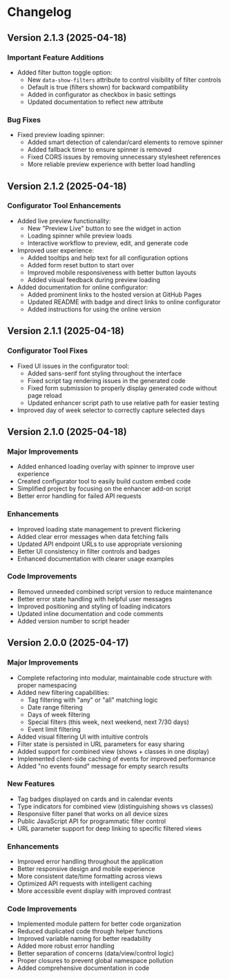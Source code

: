 # Changelog

## Version 2.1.3 (2025-04-18)

### Important Feature Additions
- Added filter button toggle option:
  - New `data-show-filters` attribute to control visibility of filter controls
  - Default is true (filters shown) for backward compatibility
  - Added in configurator as checkbox in basic settings
  - Updated documentation to reflect new attribute

### Bug Fixes
- Fixed preview loading spinner:
  - Added smart detection of calendar/card elements to remove spinner
  - Added fallback timer to ensure spinner is removed
  - Fixed CORS issues by removing unnecessary stylesheet references
  - More reliable preview experience with better load handling

## Version 2.1.2 (2025-04-18)

### Configurator Tool Enhancements
- Added live preview functionality:
  - New "Preview Live" button to see the widget in action
  - Loading spinner while preview loads
  - Interactive workflow to preview, edit, and generate code
- Improved user experience:
  - Added tooltips and help text for all configuration options
  - Added form reset button to start over
  - Improved mobile responsiveness with better button layouts
  - Added visual feedback during preview loading
- Added documentation for online configurator:
  - Added prominent links to the hosted version at GitHub Pages
  - Updated README with badge and direct links to online configurator
  - Added instructions for using the online version

## Version 2.1.1 (2025-04-18)

### Configurator Tool Fixes
- Fixed UI issues in the configurator tool:
  - Added sans-serif font styling throughout the interface
  - Fixed script tag rendering issues in the generated code
  - Fixed form submission to properly display generated code without page reload
  - Updated enhancer script path to use relative path for easier testing
- Improved day of week selector to correctly capture selected days

## Version 2.1.0 (2025-04-18)

### Major Improvements
- Added enhanced loading overlay with spinner to improve user experience
- Created configurator tool to easily build custom embed code
- Simplified project by focusing on the enhancer add-on script
- Better error handling for failed API requests

### Enhancements
- Improved loading state management to prevent flickering
- Added clear error messages when data fetching fails
- Updated API endpoint URLs to use appropriate versioning
- Better UI consistency in filter controls and badges
- Enhanced documentation with clearer usage examples

### Code Improvements
- Removed unneeded combined script version to reduce maintenance
- Better error state handling with helpful user messages
- Improved positioning and styling of loading indicators
- Updated inline documentation and code comments
- Added version number to script header

## Version 2.0.0 (2025-04-17)

### Major Improvements
- Complete refactoring into modular, maintainable code structure with proper namespacing
- Added new filtering capabilities:
  - Tag filtering with "any" or "all" matching logic
  - Date range filtering
  - Days of week filtering
  - Special filters (this week, next weekend, next 7/30 days)
  - Event limit filtering
- Added visual filtering UI with intuitive controls
- Filter state is persisted in URL parameters for easy sharing
- Added support for combined view (shows + classes in one display)
- Implemented client-side caching of events for improved performance
- Added "no events found" message for empty search results

### New Features
- Tag badges displayed on cards and in calendar events
- Type indicators for combined view (distinguishing shows vs classes)
- Responsive filter panel that works on all device sizes
- Public JavaScript API for programmatic filter control
- URL parameter support for deep linking to specific filtered views

### Enhancements
- Improved error handling throughout the application
- Better responsive design and mobile experience
- More consistent date/time formatting across views
- Optimized API requests with intelligent caching
- More accessible event display with improved contrast

### Code Improvements
- Implemented module pattern for better code organization
- Reduced duplicated code through helper functions
- Improved variable naming for better readability
- Added more robust error handling
- Better separation of concerns (data/view/control logic)
- Proper closures to prevent global namespace pollution
- Added comprehensive documentation in code